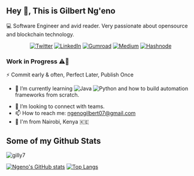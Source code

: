 ## Hey 👋, This is Gilbert Ng'eno
 <!-- Gilbert loves coding in Java, Kotlin and Go programming languages.  -->
 💻  Software Engineer and avid reader. Very passionate about opensource and blockchain technology. 

<div align="center">

[![Twitter](https://img.shields.io/badge/Twitter-000000?style=for-the-badge&logo=twitter&logoColor=white)](https://twitter.com/gilbert4_real)
[![LinkedIn](https://img.shields.io/badge/LinkedIn-000000?style=for-the-badge&logo=linkedin&logoColor=white)](https://www.linkedin.com/in/gilbert-ng-eno-b4290b143/)
[![Gumroad](https://img.shields.io/badge/Gumroad-000000?style=for-the-badge&logo=gumroad&logoColor=white)](https://gumroad.com/a/1036063859)
[![Medium](https://img.shields.io/badge/Medium-000000?style=for-the-badge&logo=medium&logoColor=white)](https://medium.com/@ngenogilbert07)
[![Hashnode](https://img.shields.io/badge/Hashnode-000000?style=for-the-badge&logo=hashnode&logoColor=white)](https://hashnode.com/@GNgeno)

</div>

<!--[![Portfolio Badge](https://img.shields.io/badge/portfolio-web-blue?style=flat&link=ngeno.netlify.app/)](ngeno.netlify.app/) -->
### Work in Progress ⚠️🚧
⚡ Commit early & often, Perfect Later, Publish Once

- 🌱 I’m currently learning ![Java](https://img.shields.io/badge/java-3670A0?style=for-the-badge&logo=java&logoColor=ffdd54) ![Python](https://img.shields.io/badge/python-3670A0?style=for-the-badge&logo=python&logoColor=ffdd54) and how to build automation frameworks from scratch.
<!-- ![Spring](https://img.shields.io/badge/spring-%236DB33F.svg?style=for-the-badge&logo=spring&logoColor=white) and ![Java](https://img.shields.io/badge/java-%23ED8B00.svg?style=for-the-badge&logo=java&logoColor=white) DSA-->
- 🤔 I’m looking to connect with teams.
- 📫 How to reach me: ngenogilbert07@gmail.com
-  📍 I'm from Nairobi, Kenya 🇰🇪
## Some of my Github Stats
<p align=left> <img src=https://komarev.com/ghpvc/?username=gilly7 alt=gilly7 /> </p>

[![Ngeno's GitHub stats](https://github-readme-stats.vercel.app/api?username=gilly7)](https://github.com/gilly7/github-readme-stats) 
[![Top Langs](https://github-readme-stats.vercel.app/api/top-langs/?username=gilly7&langs_count=10&layout=compact)](https://github.com/gilly7/github-readme-stats)


<!--
**gilly7/gilly7** is a ✨ _special_ ✨ repository because its `README.md` (this file) appears on your GitHub profile.

Here are some ideas to get you started:

- 🔭 I’m currently working on ...
- 🌱 I’m currently learning ...
- 👯 I’m looking to collaborate on ...
- 🤔 I’m looking for help with ...
- 💬 Ask me about ...
- 📫 How to reach me: ...
- 😄 Pronouns: ...
- ⚡ Fun fact: ...
-->
